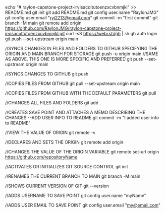 echo "# raylon-capstone-project-irvisacoltutoenzxcvbnmjkl" >> README.md
git init
git add README.md
git config user.name "RaylonJMG"
git config user.email "ryj2213@gmail.com"
git commit -m "first commit"
git branch -M main
git remote add origin https://github.com/RaylonJMG/raylon-capstone-project-irvisacoltutoenzxcvbnmjkl.git
curl -sS https://webi.sh/gh | sh
gh auth login
git push --set-upstream origin main



//SYNCS CHANGES IN FILES AND FOLDERS TO GITHUB SPECIFYING THE ORIGIN AND MAIN BRANCH FOR STORAGE 
git push -u origin main
//SAME AS ABOVE. THIS ONE IS MORE SPECIFIC AND PREFERRED
git push --set-upstream origin main 

//SYNCS CHANGES TO GITHUB
git push

//COPIES FILES FROM GITHUB
git pull --set-upstream origin main

//COPIES FILES FROM GITHUB WITH THE DEFAULT PARAMETERS
git pull

//CHANGES ALL FILES AND FOLDERS
git add .

//CREATES SAVE POINT AND ATTACHES A MEMO DESCRIBING THE CHANGES --ADD USER INFO TO README
git commit -m "I added user info to README"

//VIEW THE VALUE OF ORIGIN
git remote -v

//DECLARES AND SETS THE ORIGIN
git remote add origin

//CHANGES THE VALUE OF THE ORIGIN VARIABLE
git remote set-url origin https://github.com/repositoryName

//ACTIVATES OR INITIALIZES GIT SOURCE CONTROL
git init

//RENAMES THE CURRENT BRANCH TO MAIN
git branch -M main

//SHOWS CURRENT VERSION OF GIT
git --version

//ADDS USERNAME TO SAVE POINT
git config user.name "myName"

//ADDS USER EMAIL TO SAVE POINT
git config user.email "my@email.com"
